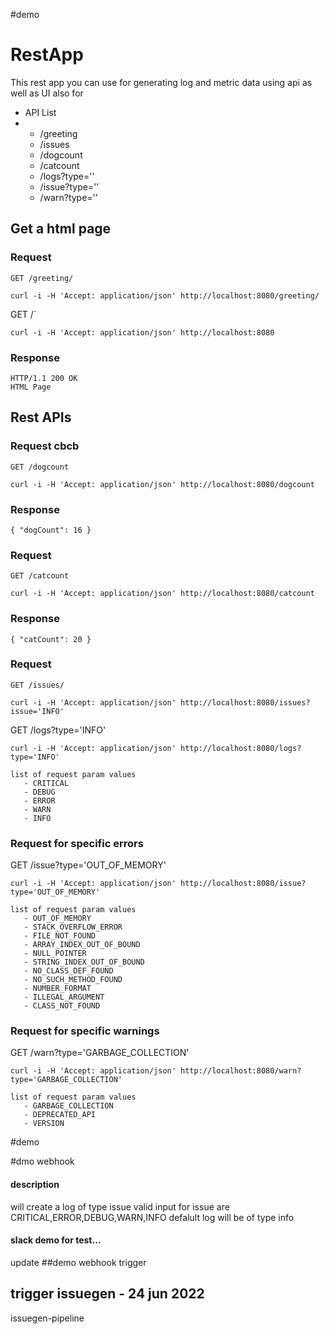 #demo

# RestApp
This rest app you can use for generating log and metric data using api as well as UI also for    
* API List   
*               
  - /greeting   
  - /issues 
  - /dogcount
  - /catcount 
  - /logs?type=''
  - /issue?type=''
  - /warn?type=''      
     
## Get a html page
    
### Request  
  
`GET /greeting/` 

    curl -i -H 'Accept: application/json' http://localhost:8080/greeting/
    
 GET /`

    curl -i -H 'Accept: application/json' http://localhost:8080 
    
### Response
    HTTP/1.1 200 OK
    HTML Page 
## Rest APIs
### Request  cbcb
`GET /dogcount`

    curl -i -H 'Accept: application/json' http://localhost:8080/dogcount

### Response  

    { "dogCount": 16 }

### Request

`GET /catcount`

    curl -i -H 'Accept: application/json' http://localhost:8080/catcount

### Response

    { "catCount": 20 }

### Request  

`GET /issues/`

    curl -i -H 'Accept: application/json' http://localhost:8080/issues?issue='INFO'
    
 GET /logs?type='INFO'

    curl -i -H 'Accept: application/json' http://localhost:8080/logs?type='INFO'
    
    list of request param values 
       - CRITICAL
       - DEBUG
       - ERROR
       - WARN
       - INFO
       
### Request for specific errors 
    
 GET /issue?type='OUT_OF_MEMORY'

    curl -i -H 'Accept: application/json' http://localhost:8080/issue?type='OUT_OF_MEMORY'
    
    list of request param values 
       - OUT_OF_MEMORY
       - STACK_OVERFLOW_ERROR
       - FILE_NOT_FOUND
       - ARRAY_INDEX_OUT_OF_BOUND
       - NULL_POINTER
       - STRING_INDEX_OUT_OF_BOUND
       - NO_CLASS_DEF_FOUND
       - NO_SUCH_METHOD_FOUND
       - NUMBER_FORMAT
       - ILLEGAL_ARGUMENT 
       - CLASS_NOT_FOUND
       
 ### Request for specific warnings
    
 GET /warn?type='GARBAGE_COLLECTION'

    curl -i -H 'Accept: application/json' http://localhost:8080/warn?type='GARBAGE_COLLECTION'
    
    list of request param values 
       - GARBAGE_COLLECTION
       - DEPRECATED_API
       - VERSION
   #demo    
       
#dmo webhook
#### description
will create a log of type issue 
valid input for issue are CRITICAL,ERROR,DEBUG,WARN,INFO
defalult log will be of type info

#### slack demo for test...

update
##demo webhook trigger

## trigger issuegen - 24 jun 2022

issuegen-pipeline
